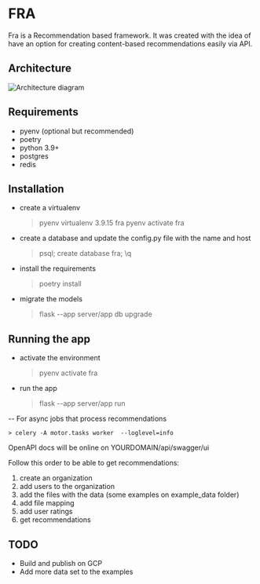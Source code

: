 # FRA
Fra is a Recommendation based framework. It was created with the idea of have an option for creating content-based recommendations easily via API.


## Architecture

![Architecture diagram](docs/architecture_1.png)

## Requirements
* pyenv (optional but recommended)
* poetry
* python 3.9+
* postgres
* redis

## Installation
* create a virtualenv
    >pyenv virtualenv 3.9.15 fra
    >pyenv activate fra
* create a database and update the config.py file with the name and host
    >psql; create database fra; \q
* install the requirements
    >poetry install
* migrate the models 
    > flask --app server/app db upgrade


## Running the app

* activate the environment
    > pyenv activate fra
* run the app
    > flask --app server/app run

-- For async jobs that process recommendations

    > celery -A motor.tasks worker  --loglevel=info  


OpenAPI docs will be online on YOURDOMAIN/api/swagger/ui

Follow this order to be able to get recommendations:
1. create an organization
2. add users to the organization
3. add the files with the data (some examples on example_data folder)
4. add file mapping
5. add user ratings
6. get recommendations


## TODO

* Build and publish on GCP
* Add more data set to the examples
